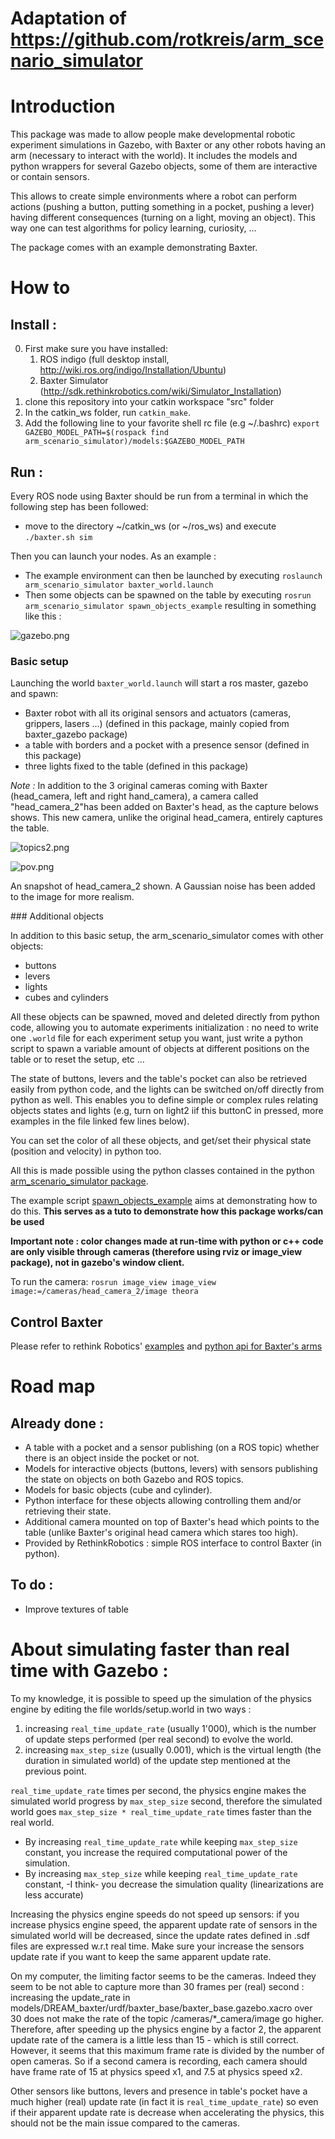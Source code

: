 # Adaptation of https://github.com/rotkreis/arm_scenario_simulator

# Introduction

This package was made to allow people make developmental robotic experiment simulations in Gazebo, with Baxter or any other robots having an arm (necessary to interact with the world).
It includes the models and python wrappers for several Gazebo objects, some of them are interactive or contain sensors.

This allows to create simple environments where a robot can perform actions (pushing a button, putting something in a pocket, pushing a lever) having different consequences (turning on a light, moving an object).
This way one can test algorithms for policy learning, curiosity, ...

The package comes with an example demonstrating Baxter.

# How to

## Install :
0. First make sure you have installed:
    1. ROS indigo (full desktop install, http://wiki.ros.org/indigo/Installation/Ubuntu)
    2. Baxter Simulator (http://sdk.rethinkrobotics.com/wiki/Simulator_Installation)
1. clone this repository into your catkin workspace "src" folder
2. In the catkin_ws folder, run ```catkin_make```.
3. Add the following line to your favorite shell rc file (e.g ~/.bashrc) ```export GAZEBO_MODEL_PATH=$(rospack find arm_scenario_simulator)/models:$GAZEBO_MODEL_PATH ```


## Run :
Every ROS node using Baxter should be run from a terminal in which the following step has been followed:

* move to the directory ~/catkin_ws (or ~/ros_ws) and execute ```./baxter.sh sim```

Then you can launch your nodes. As an example :

* The example environment can then be launched by executing ```roslaunch arm_scenario_simulator baxter_world.launch``` 
* Then some objects can be spawned on the table by executing ```rosrun arm_scenario_simulator spawn_objects_example``` resulting in something like this :

![gazebo.png](https://bitbucket.org/repo/GLdKKe/images/874311045-gazebo.png)

### Basic setup
Launching the world `baxter_world.launch` will start a ros master, gazebo and spawn:

- Baxter robot with all its original sensors and actuators (cameras, grippers, lasers ...) (defined in this package, mainly copied from baxter_gazebo package)
- a table with borders and a pocket with a presence sensor (defined in this package)
- three lights fixed to the table (defined in this package)

*Note :* In addition to the 3 original cameras coming with Baxter (head_camera, left and right hand_camera), a camera called "head_camera_2"has been added on Baxter's head, as the capture belows shows. This new camera, unlike the original head_camera, entirely captures the table.

![topics2.png](https://bitbucket.org/repo/GLdKKe/images/655402798-topics2.png)

![pov.png](https://bitbucket.org/repo/GLdKKe/images/2147259962-pov.png)

An snapshot of head_camera_2 shown. A Gaussian noise has been added to the image for more realism.

### Additional objects

In addition to this basic setup, the arm_scenario_simulator comes with other objects:

- buttons
- levers
- lights
- cubes and cylinders

All these objects can be spawned, moved and deleted directly from python code, allowing you to automate experiments initialization : no need to write one `.world` file for each experiment setup you want, just write a python script to spawn a variable amount of objects at different positions on the table or to reset the setup, etc ...

The state of buttons, levers and the table's pocket can also be retrieved easily from python code, and the lights can be switched on/off directly from python as well. This enables you to define simple or complex rules relating objects states and lights (e.g, turn on light2 iif this buttonC in pressed, more examples in the file linked few lines below).

You can set the color of all these objects, and get/set their physical state (position and velocity) in python too.

All this is made possible using the python classes contained in the python [arm_scenario_simulator package](https://bitbucket.org/u2isir/arm_scenario_simulator/src/8d92c844061e778f5237e0dc58fe971463a7594d/src/arm_scenario_simulator/?at=master).

The example script [spawn_objects_example](https://bitbucket.org/u2isir/arm_scenario_simulator/src/1685739a91dc1a0840ca1bd89dc1bc6fcdefdd0f/scripts/spawn_objects_example?at=master&fileviewer=file-view-default) aims at demonstrating how to do this.
**This serves as a tuto to demonstrate how this package works/can be used**

**Important note : color changes made at run-time with python or c++ code are only visible through cameras (therefore using rviz or image_view package), not in gazebo's window client.**

To run the camera:
```rosrun image_view image_view image:=/cameras/head_camera_2/image theora```

## Control Baxter
Please refer to rethink Robotics' [examples](https://github.com/RethinkRobotics/baxter_examples) and [python api for Baxter's arms](http://api.rethinkrobotics.com/baxter_interface/html/index.html)

# Road map

## Already done : 
* A table with a pocket and a sensor publishing (on a ROS topic) whether there is an object inside the pocket or not.
* Models for interactive objects (buttons, levers) with sensors publishing the state on objects on both Gazebo and ROS topics.
* Models for basic objects (cube and cylinder).
* Python interface for these objects allowing controlling them and/or retrieving their state.
* Additional camera mounted on top of Baxter's head which points to the table (unlike Baxter's original head camera which stares too high).
* Provided by RethinkRobotics : simple ROS interface to control Baxter (in python).

## To do :
* Improve textures of table

# About simulating faster than real time with Gazebo :

To my knowledge, it is possible to speed up the simulation of the physics engine by editing the file worlds/setup.world in two ways :

1. increasing ```real_time_update_rate``` (usually 1'000), which is the number of update steps performed (per real second) to evolve the world.
2. increasing ```max_step_size``` (usually 0.001), which is the virtual length (the duration in simulated world) of the update step mentioned at the previous point.

```real_time_update_rate``` times per second, the physics engine makes the simulated world progress by ```max_step_size``` second, therefore the simulated world goes ```max_step_size * real_time_update_rate``` times faster than the real world.

* By increasing ```real_time_update_rate``` while keeping ```max_step_size``` constant, you increase the required computational power of the simulation.
* By increasing ```max_step_size``` while keeping ```real_time_update_rate``` constant, -I think- you decrease the simulation quality (linearizations are less accurate)

Increasing the physics engine speeds do not speed up sensors: if you increase physics engine speed, the apparent update rate of sensors in the simulated world will be decreased, since the update rates defined in .sdf files are expressed w.r.t real time. Make sure your increase the sensors update rate if you want to keep the same apparent update rate.

On my computer, the limiting factor seems to be the cameras. Indeed they seem to be not able to capture more than 30 frames per (real) second : increasing the update_rate in models/DREAM_baxter/urdf/baxter_base/baxter_base.gazebo.xacro over 30 does not make the rate of the topic /cameras/*_camera/image go higher. Therefore, after speeding up the physics engine by a factor 2, the apparent update rate of the camera is a little less than 15 - which is still correct. However, it seems that this maximum frame rate is divided by the number of open cameras. So if a second camera is recording, each camera should have frame rate of 15 at physics speed x1, and 7.5 at physics speed x2. 

Other sensors like buttons, levers and presence in table's pocket have a much higher (real) update rate (in fact it is ```real_time_update_rate```) so even if their apparent update rate is decrease when accelerating the physics, this should not be the main issue compared to the cameras.
